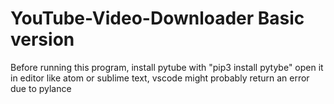 # YouTube-Video-Downloader Basic version

Before running this program, install pytube with "pip3 install pytybe"
open it in editor like atom or sublime text, vscode might probably return an error due to pylance
